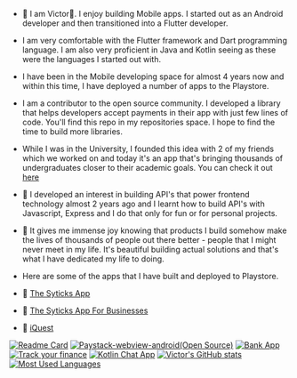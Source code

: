 
- 🔭 I am Victor👋. I enjoy building Mobile apps. I started out as an Android developer and then transitioned into a Flutter developer.

- I am very comfortable with the Flutter framework and Dart programming language. I am also very proficient in Java and Kotlin seeing as these were the languages I started out with.

- I have been in the Mobile developing space for almost 4 years now and within this time, I have deployed a number of apps to the Playstore.

- I am a contributor to the open source community. I developed a library that helps developers accept payments in their app with just few lines of code. You'll find this repo in my repositories space. I hope to find the time to build more libraries.

- While I was in the University, I founded this idea with 2 of my friends which we worked on and today it's an app that's bringing thousands of undergraduates closer to their academic goals. You can check it out [here](https://play.google.com/store/apps/details?id=com.app.iquest_unizik)
  
- 🌱 I developed an interest in building API's that power frontend technology almost 2 years ago and I learnt how to build API's with Javascript, Express and I do that only for fun or for personal projects.
  
- 👯 It gives me immense joy knowing that products I build somehow make the lives of thousands of people out there better - people that I might never meet in my life. It's beautiful building actual solutions and that's what I have dedicated my life to doing.
  
- Here are some of the apps that I have built and deployed to Playstore.
- 📱 [The Syticks App](https://play.google.com/store/apps/details?id=com.app.syticks)
- 📱 [The Syticks App For Businesses](https://play.google.com/store/apps/details?id=com.app.syticks_organizers)
- 📱 [iQuest](https://play.google.com/store/apps/details?id=com.app.iquest_unizik)


[![Readme Card](https://github-readme-stats.vercel.app/api/pin/?username=VhiktorBrown&repo=github-readme-stats&show_owner=true&theme=city_lights)](https://github.com/VhiktorBrown/github-readme-stats)
[![Paystack-webview-android(Open Source)](https://github-readme-stats.vercel.app/api/pin/?username=VhiktorBrown&repo=Paystack-webview-android&show_owner=true&theme=city_lights)](https://github.com/VhiktorBrown/github-readme-stats)
[![Bank App](https://github-readme-stats.vercel.app/api/pin/?username=VhiktorBrown&repo=bank-app&show_owner=true&theme=city_lights)](https://github.com/VhiktorBrown/github-readme-stats)
[![Track your finance](https://github-readme-stats.vercel.app/api/pin/?username=VhiktorBrown&repo=track-your-finance&show_owner=true&theme=city_lights)](https://github.com/VhiktorBrown/github-readme-stats)
[![Kotlin Chat App](https://github-readme-stats.vercel.app/api/pin/?username=VhiktorBrown&repo=KotlinChatApp&show_owner=true&theme=city_lights)](https://github.com/VhiktorBrown/github-readme-stats)
[![Victor's GitHub stats](https://github-readme-stats.vercel.app/api?username=VhiktorBrown&count_private=true&show_icons=true&hide=prs&theme=city_lights)](https://github.com/VhiktorBrown/github-readme-stats)
[![Most Used Languages](https://github-readme-stats.vercel.app/api/top-langs?username=VhiktorBrown&layout=compact&langs_count=8&theme=city_lights)](https://github.com/VhiktorBrown/github-readme-stats)

